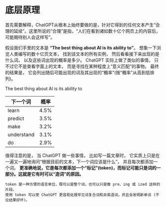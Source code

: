 # 底层原理

首先需要解释，ChatGPT从根本上始终要做的是，针对它得到的任何文本产生“合理的延续”。这里所说的“合理”是指，“人们在看到诸如数十亿个网页上的内容后，可能期待别人会这样写”。

假设我们手里的文本是 **“The best thing about AI is its ability to”**。
想象一下浏览人类编写的数十亿页文本，
找到该文本的所有实例，
然后看看接下来出现的是什么词，
以及这些词出现的概率是多少。
ChatGPT 实际上做了类似的事情，
只不过它不是查看字面上的文本，
而是寻找在某种程度上“意义匹配”的事物。
最终的结果是，
它会列出随后可能出现的词及其出现的“概率”(按“概率”从高到低排列)。

The best thing about AI is its ability to

|下一个词|概率|
|-|-|
|learn|4.5%|
|predict|3.5%|
|make|3.2%|
|understand|3.1%|
|do|2.9%|

值得注意的是，
当 ChatGPT 做一些事情，
比如写一篇文章时，
它实质上只是在一遍又一遍地询问“根据目前的文本，下一个词应该是什么”，
并且每次都添加一个词。
**更准确地说，它是每次都添加一个“标记”(token)，而标记可能只是词的一部分。这就是它有时可以“造词”的原因。**

```
token 是一种方便的语言单位，既可以是整个词，也可以只是像 pre、ing 或 ized 这样的片段。
使用 token 可以使 ChatGPT 更容易处理罕见词复合词和非英语词，并且会发明新单词 (不论结果好坏)。
```
